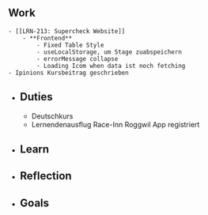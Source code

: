 ## Work
	- [[LRN-213: Supercheck Website]]
		- **Frontend**
			- Fixed Table Style
			- useLocalStorage, um Stage zuabspeichern
			- errorMessage collapse
			- Loading Icom when data ist noch fetching
	- Ipinions Kursbeitrag geschrieben
- ## Duties
	- Deutschkurs
	- Lernendenausflug Race-Inn Roggwil App registriert
- ## Learn
- ## Reflection
- ## Goals